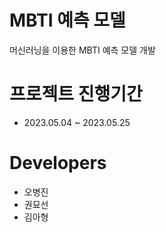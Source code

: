 # MBTI 예측 모델
머신러닝을 이용한 MBTI 예측 모델 개발

# 프로젝트 진행기간
- 2023.05.04 ~ 2023.05.25

# Developers
- 오병진
- 권묘선
- 김아형
